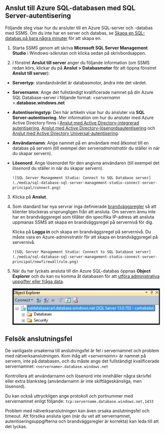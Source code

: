 

## Anslut till Azure SQL-databasen med SQL Server-autentisering

Följande steg visar hur du ansluter till en Azure SQL-server och -databas med SSMS. Om du inte har en server och databas, se [Skapa en SQL-databas på bara några minuter](../articles/sql-database/sql-database-get-started.md) för att skapa en.


1. Starta SSMS genom att skriva **Microsoft SQL Server Management Studio** i Windows-sökrutan och klicka sedan på skrivbordsappen.

2. I fönstret **Anslut till server** anger du följande information (om SSMS redan körs, klickar du på **Anslut > Databasmotor** för att öppna fönstret **Anslut till server**):

 - **Servertyp**: standardvärdet är databasmotor, ändra inte det värdet.
 - **Servernamn**: Ange det fullständigt kvalificerade namnet på din Azure SQL Database-server i följande format: *&lt;servernamn >*.**database.windows.net**
 - **Autentiseringstyp**: Den här artikeln visar hur du ansluter via **SQL Server-autentisering**. Mer information om hur du ansluter med Azure Active Directory finns i [Anslut med Active Directory-integrerad autentisering](../articles/sql-database/sql-database-aad-authentication.md#connect-using-active-directory-integrated-authentication), [Anslut med Active Directory-lösenordsautentisering](../articles/sql-database/sql-database-aad-authentication.md#connect-using-active-directory-password-authentication) och [Anslut med Active Directory Universal-autentisering](../articles/sql-database/sql-database-ssms-mfa-authentication.md).
 - **Användarnamn**: Ange namnet på en användare med åtkomst till en databas på servern (till exempel den *serveradministratör* du ställer in när du skapar servern). 
 - **Lösenord**: Ange lösenordet för den angivna användaren (till exempel det *lösenord* du ställer in när du skapar servern).
   
       ![SQL Server Management Studio: Connect to SQL Database server](./media/sql-database-sql-server-management-studio-connect-server-principal/connect.png)

3. Klicka på **Anslut**.
 
4. Som standard har nya servrar inga definierade [brandväggsregler](../articles/sql-database/sql-database-firewall-configure.md) så att klienter blockeras ursprungligen från att ansluta. Om servern ännu inte har en brandväggsregel som tillåter din specifika IP-adress att ansluta uppmanas SSMS att skapa en brandväggsregel på servernivå för dig.

    Klicka på **Logga in** och skapa en brandväggsregel på servernivå. Du måste vara en Azure-administratör för att skapa en brandväggsregel på servernivå.
 
       ![SQL Server Management Studio: Connect to SQL Database server](./media/sql-database-sql-server-management-studio-connect-server-principal/newfirewallrule.png)
 

5. När du har lyckats ansluta till din Azure SQL-databas öppnas **Object Explorer** och du kan nu komma åt databasen för att [utföra administrativa uppgifter eller fråga data](../articles/sql-database/sql-database-manage-azure-ssms.md).
 
     ![ny brandvägg på servernivå](./media/sql-database-sql-server-management-studio-connect-server-principal/connect-server-principal-5.png)
 
     
## Felsök anslutningsfel

De vanligaste orsakerna till anslutningsfel är fel i servernamnet och problem med nätverksanslutningen. Kom ihåg att <*servernamn*> är namnet på servern, inte på databasen, och du måste ange det fullständigt kvalificerade servernamnet: `<servername>.database.windows.net`

Kontrollera att användarnamn och lösenord inte innehåller några skrivfel eller extra blanksteg (användarnamn är inte skiftlägeskänsliga, men lösenord). 

Du kan också uttryckligen ange protokoll och portnummer med servernamnet enligt följande: `tcp:servername.database.windows.net,1433`

Problem med nätverksanslutningen kan även orsaka anslutningsfel och timeout. Att försöka ansluta igen (när du vet att servernamnet, autentiseringsuppgifterna och brandväggsregler är korrekta) kan leda till att det lyckas.






<!--HONumber=sep16_HO1-->



